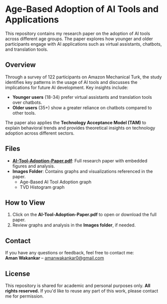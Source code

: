 # Age-Based Adoption of AI Tools and Applications

This repository contains my research paper on the adoption of AI tools across different age groups. The paper explores how younger and older participants engage with AI applications such as virtual assistants, chatbots, and translation tools.

## Overview
Through a survey of 122 participants on Amazon Mechanical Turk, the study identifies key patterns in the usage of AI tools and discusses the implications for future AI development. Key insights include:
- **Younger users** (18-34) prefer virtual assistants and translation tools over chatbots.
- **Older users** (35+) show a greater reliance on chatbots compared to other tools.

The paper also applies the **Technology Acceptance Model (TAM)** to explain behavioral trends and provides theoretical insights on technology adoption across different sectors.

## Files
- **[AI-Tool-Adoption-Paper.pdf](./AI-Tool-Adoption-Paper.pdf)**: Full research paper with embedded figures and analysis.
- **Images Folder**: Contains graphs and visualizations referenced in the paper.
  - Age-Based AI Tool Adoption graph
  - TVD Histogram graph

## How to View
1. Click on the **AI-Tool-Adoption-Paper.pdf** to open or download the full paper.
2. Review graphs and analysis in the **Images folder**, if needed.

## Contact
If you have any questions or feedback, feel free to contact me:  
**Aman Wakankar** – [amanwakankar0@gmail.com](mailto:amanwakankar0@gmail.com)

## License
This repository is shared for academic and personal purposes only. **All rights reserved.** If you'd like to reuse any part of this work, please contact me for permission.
